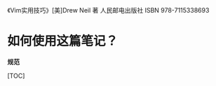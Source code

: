 《Vim实用技巧》[美]Drew Neil 著 人民邮电出版社 ISBN 978-7115338693



# 如何使用这篇笔记？





**规范**



[TOC]





































